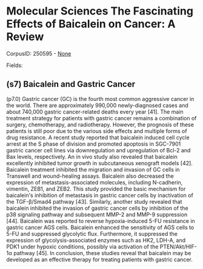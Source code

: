 # Molecular Sciences The Fascinating Effects of Baicalein on Cancer: A Review

CorpusID: 250595 - [None](None)

Fields: 

## (s7) Baicalein and Gastric Cancer
(p7.0) Gastric cancer (GC) is the fourth most common aggressive cancer in the world. There are approximately 990,000 newly-diagnosed cases and about 740,000 gastric cancer-related deaths every year [41]. The main treatment strategy for patients with gastric cancer remains a combination of surgery, chemotherapy, and radiotherapy. However, the prognosis of these patients is still poor due to the various side effects and multiple forms of drug resistance. A recent study reported that baicalein induced cell cycle arrest at the S phase of division and promoted apoptosis in SGC-7901 gastric cancer cell lines via downregulation and upregulation of Bcl-2 and Bax levels, respectively. An in vivo study also revealed that baicalein excellently inhibited tumor growth in subcutaneous xenograft models [42]. Baicalein treatment inhibited the migration and invasion of GC cells in Transwell and wound-healing assays. Baicalein also decreased the expression of metastasis-associated molecules, including N-cadherin, vimentin, ZEB1, and ZEB2. This study provided the basic mechanism for baicalein's inhibition of metastasis in gastric cancer cells by inactivation of the TGF-β/Smad4 pathway [43]. Similarly, another study revealed that baicalein inhibited the invasion of gastric cancer cells by inhibition of the p38 signaling pathway and subsequent MMP-2 and MMP-9 suppression [44]. Baicalein was reported to reverse hypoxia-induced 5-FU resistance in gastric cancer AGS cells. Baicalein enhanced the sensitivity of AGS cells to 5-FU and suppressed glycolytic flux. Furthermore, it suppressed the expression of glycolysis-associated enzymes such as HK2, LDH-A, and PDK1 under hypoxic conditions, possibly via activation of the PTEN/Akt/HIF-1α pathway [45]. In conclusion, these studies reveal that baicalein may be developed as an effective therapy for treating patients with gastric cancer.
